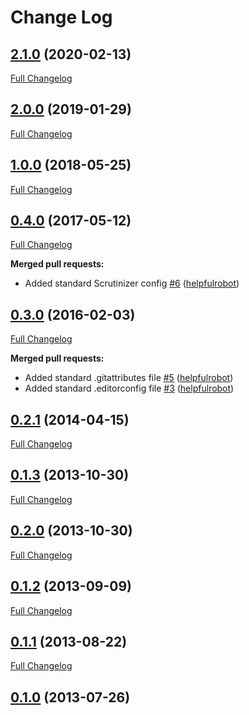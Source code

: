 # Change Log

## [2.1.0](https://github.com/webbuilders-group/silverstripe-gridfielditemtype/tree/2.1.0) (2020-02-13)
[Full Changelog](https://github.com/webbuilders-group/silverstripe-gridfielditemtype/compare/2.0.0...2.1.0)

## [2.0.0](https://github.com/webbuilders-group/silverstripe-gridfielditemtype/tree/2.0.0) (2019-01-29)
[Full Changelog](https://github.com/webbuilders-group/silverstripe-gridfielditemtype/compare/1.0.0...2.0.0)

## [1.0.0](https://github.com/webbuilders-group/silverstripe-gridfielditemtype/tree/1.0.0) (2018-05-25)
[Full Changelog](https://github.com/webbuilders-group/silverstripe-gridfielditemtype/compare/0.4.0...1.0.0)

## [0.4.0](https://github.com/webbuilders-group/silverstripe-gridfielditemtype/tree/0.4.0) (2017-05-12)
[Full Changelog](https://github.com/webbuilders-group/silverstripe-gridfielditemtype/compare/0.3.0...0.4.0)

**Merged pull requests:**

- Added standard Scrutinizer config [\#6](https://github.com/webbuilders-group/silverstripe-gridfielditemtype/pull/6) ([helpfulrobot](https://github.com/helpfulrobot))

## [0.3.0](https://github.com/webbuilders-group/silverstripe-gridfielditemtype/tree/0.3.0) (2016-02-03)
[Full Changelog](https://github.com/webbuilders-group/silverstripe-gridfielditemtype/compare/0.2.1...0.3.0)

**Merged pull requests:**

- Added standard .gitattributes file [\#5](https://github.com/webbuilders-group/silverstripe-gridfielditemtype/pull/5) ([helpfulrobot](https://github.com/helpfulrobot))
- Added standard .editorconfig file [\#3](https://github.com/webbuilders-group/silverstripe-gridfielditemtype/pull/3) ([helpfulrobot](https://github.com/helpfulrobot))

## [0.2.1](https://github.com/webbuilders-group/silverstripe-gridfielditemtype/tree/0.2.1) (2014-04-15)
[Full Changelog](https://github.com/webbuilders-group/silverstripe-gridfielditemtype/compare/0.1.3...0.2.1)

## [0.1.3](https://github.com/webbuilders-group/silverstripe-gridfielditemtype/tree/0.1.3) (2013-10-30)
[Full Changelog](https://github.com/webbuilders-group/silverstripe-gridfielditemtype/compare/0.2.0...0.1.3)

## [0.2.0](https://github.com/webbuilders-group/silverstripe-gridfielditemtype/tree/0.2.0) (2013-10-30)
[Full Changelog](https://github.com/webbuilders-group/silverstripe-gridfielditemtype/compare/0.1.2...0.2.0)

## [0.1.2](https://github.com/webbuilders-group/silverstripe-gridfielditemtype/tree/0.1.2) (2013-09-09)
[Full Changelog](https://github.com/webbuilders-group/silverstripe-gridfielditemtype/compare/0.1.1...0.1.2)

## [0.1.1](https://github.com/webbuilders-group/silverstripe-gridfielditemtype/tree/0.1.1) (2013-08-22)
[Full Changelog](https://github.com/webbuilders-group/silverstripe-gridfielditemtype/compare/0.1.0...0.1.1)

## [0.1.0](https://github.com/webbuilders-group/silverstripe-gridfielditemtype/tree/0.1.0) (2013-07-26)
